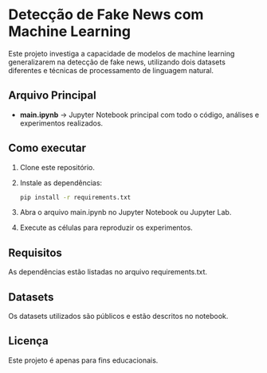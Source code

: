 # Detecção de Fake News com Machine Learning

Este projeto investiga a capacidade de modelos de machine learning generalizarem na detecção de fake news, utilizando dois datasets diferentes e técnicas de processamento de linguagem natural.

## Arquivo Principal

- **main.ipynb** → Jupyter Notebook principal com todo o código, análises e experimentos realizados.

## Como executar

1. Clone este repositório.
2. Instale as dependências:

   ```bash
   pip install -r requirements.txt
   ```
3. Abra o arquivo main.ipynb no Jupyter Notebook ou Jupyter Lab.
4. Execute as células para reproduzir os experimentos.

## Requisitos

As dependências estão listadas no arquivo requirements.txt.


## Datasets

Os datasets utilizados são públicos e estão descritos no notebook.

## Licença

Este projeto é apenas para fins educacionais.

